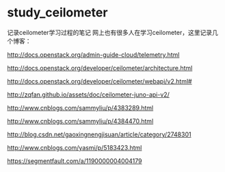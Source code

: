 # study_ceilometer
记录ceilometer学习过程的笔记
网上也有很多人在学习ceilometer，这里记录几个博客：

http://docs.openstack.org/admin-guide-cloud/telemetry.html

http://docs.openstack.org/developer/ceilometer/architecture.html

http://docs.openstack.org/developer/ceilometer/webapi/v2.html#

http://zqfan.github.io/assets/doc/ceilometer-juno-api-v2/

http://www.cnblogs.com/sammyliu/p/4383289.html

http://www.cnblogs.com/sammyliu/p/4384470.html

http://blog.csdn.net/gaoxingnengjisuan/article/category/2748301

http://www.cnblogs.com/yasmi/p/5183423.html

https://segmentfault.com/a/1190000004004179
